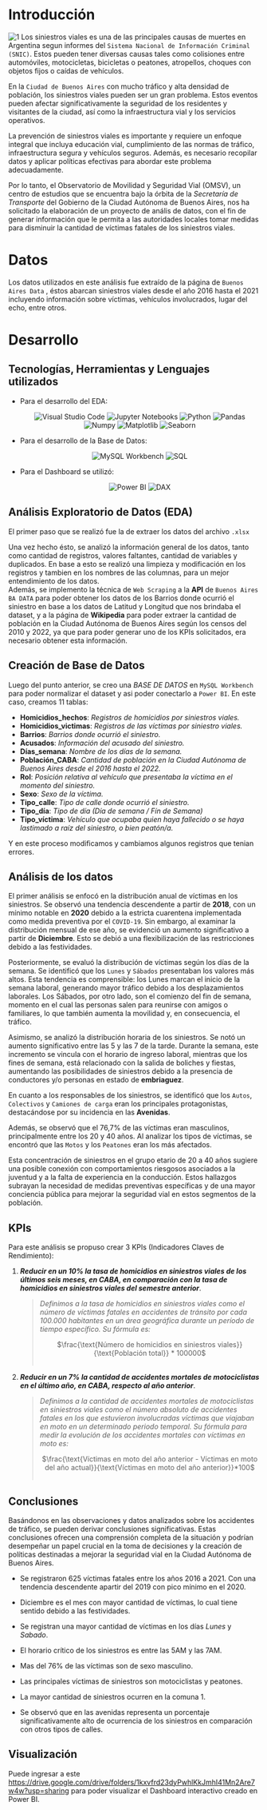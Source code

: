 # **Introducción** 

![1](https://github.com/Risango/Henry-PF/assets/128632484/e4275c85-5ca0-46db-a15f-86fd13f5ac62)
Los siniestros viales es una de las principales causas de muertes en Argentina segun informes del ``Sistema Nacional de Información Criminal (SNIC)``. Estos pueden tener diversas causas tales como colisiones entre automóviles, motocicletas, bicicletas o peatones, atropellos, choques con objetos fijos o caídas de vehículos.

En la ``Ciudad de Buenos Aires`` con mucho tráfico y alta densidad de población, los siniestros viales pueden ser un gran problema. Estos eventos pueden afectar significativamente la seguridad de los residentes y visitantes de la ciudad, así como la infraestructura vial y los servicios operativos.

La prevención de siniestros viales es importante y requiere un enfoque integral que incluya educación vial, cumplimiento de las normas de tráfico, infraestructura segura y vehículos seguros. Además, es necesario recopilar datos y aplicar políticas efectivas para abordar este problema adecuadamente.

Por lo tanto, el Observatorio de Movilidad y Seguridad Vial (OMSV), un centro de estudios que se encuentra bajo la órbita de la *Secretaría de Transporte* del Gobierno de la Ciudad Autónoma de Buenos Aires, nos ha solicitado la elaboración de un proyecto de anális de datos, con el fin de generar información que le permita a las autoridades locales tomar medidas para disminuir la cantidad de víctimas fatales de los siniestros viales. 


# **Datos**
Los datos utilizados en este análisis fue extraído de la página de ``Buenos Aires Data`` , éstos abarcan siniestros viales desde el año 2016 hasta el 2021 incluyendo información sobre víctimas, vehículos involucrados, lugar del echo, entre otros.<p>




# **Desarrollo**

## **Tecnologías, Herramientas y Lenguajes utilizados**

- Para el desarrollo del EDA:<br><center>
![Visual Studio Code](https://img.shields.io/badge/-Visual%20Studio%20Code-333333?style=flat&logo=visual-studio-code&logoColor=007ACC)
![Jupyter Notebooks](https://img.shields.io/badge/-Jupyter_Notebook-333333?style=flat&logo=jupyter)
![Python](https://img.shields.io/badge/-Python-333333?style=flat&logo=python)
![Pandas](https://img.shields.io/badge/-Pandas-333333?style=flat&logo=pandas)
![Numpy](https://img.shields.io/badge/-Numpy-333333?style=flat&logo=numpy)
![Matplotlib](https://img.shields.io/badge/Matplotlib-333333?style=flat&logo=WordCloud)
![Seaborn](https://img.shields.io/badge/Seaborn-333333?style=flat&logo=Seaborn) </center>

- Para el desarrollo de la Base de Datos:<br><center>
![MySQL Workbench](https://img.shields.io/badge/-MySQL%20Workbench-333333?style=flat&logo=mysql)
![SQL](https://img.shields.io/badge/-SQL-333333?style=flat&logo=sql) </center>

- Para el Dashboard se utilizó:<br><center>
![Power BI](https://img.shields.io/badge/PowerBI-333333?style=flat&logo=powerbi)
![DAX](https://img.shields.io/badge/-DAX-333333?style=flat&logo=powerbi)
 </center>

## **Análisis Exploratorio de Datos (EDA)**

El primer paso que se realizó fue la de extraer los datos del archivo ``.xlsx``


Una vez hecho ésto, se analizó la información general de los datos, tanto como cantidad de registros, valores faltantes, cantidad de variables y duplicados. En base a esto se realizó una limpieza y modificación en los registros y tambien en los nombres de las columnas, para un mejor entendimiento de los datos.<br>
Además, se implemento la técnica de ``Web Scraping`` a la **API** de ``Buenos Aires BA DATA`` para poder obtener los datos de los Barrios donde ocurrió el siniestro en base a los datos de Latitud y Longitud que nos brindaba el dataset, y a la página de **Wikipedia** para poder extraer la cantidad de población en la Ciudad Autónoma de Buenos Aires según los censos del 2010 y 2022, ya que para poder generar uno de los KPIs solicitados, era necesario obtener esta información.


## **Creación de Base de Datos**
Luego del punto anterior, se creo una *BASE DE DATOS* en ``MySQL Workbench`` para poder normalizar el dataset y asi poder conectarlo a ``Power BI``. En este caso, creamos 11 tablas:
- **Homicidios_hechos**: *Registros de homicidios por siniestros viales.*
- **Homicidios_victimas**: *Registros de las víctimas por siniestro viales.*
- **Barrios**: *Barrios donde ocurrió el siniestro.*
- **Acusados**: *Información del acusado del siniestro.*
- **Días_semana**: *Nombre de los días de la semana.*
- **Población_CABA**: *Cantidad de población en la Ciudad Autónoma de Buenos Aires desde el 2016 hasta el 2022.*
- **Rol**: *Posición relativa al vehículo que presentaba la víctima en el momento del siniestro.*
- **Sexo**: *Sexo de la víctima.*
- **Tipo_calle**: *Tipo de calle donde ocurrió el siniestro.*
- **Tipo_día**: *Tipo de día (Día de semana / Fín de Semana)*
- **Tipo_víctima**: *Vehículo que ocupaba quien haya fallecido o se haya lastimado a raíz del siniestro, o bien peatón/a.*

Y en este proceso modificamos y cambiamos algunos registros que tenian errores.



## **Análisis de los datos**

El primer análisis se enfocó en la distribución anual de víctimas en los siniestros. Se observó una tendencia descendente a partir de **2018**, con un mínimo notable en **2020** debido a la estricta cuarentena implementada como medida preventiva por el ``COVID-19``. Sin embargo, al examinar la distribución mensual de ese año, se evidenció un aumento significativo a partir de **Diciembre**. Esto se debió a una flexibilización de las restricciones debido a las festividades.

Posteriormente, se evaluó la distribución de víctimas según los días de la semana. Se identificó que los ``Lunes`` y ``Sábados`` presentaban los valores más altos. Esta tendencia es comprensible: los Lunes marcan el inicio de la semana laboral, generando mayor tráfico debido a los desplazamientos laborales. Los Sábados, por otro lado, son el comienzo del fin de semana, momento en el cual las personas salen para reunirse con amigos o familiares, lo que también aumenta la movilidad y, en consecuencia, el tráfico.

Asimismo, se analizó la distribución horaria de los siniestros. Se notó un aumento significativo entre las 5 y las 7 de la tarde. Durante la semana, este incremento se vincula con el horario de ingreso laboral, mientras que los fines de semana, está relacionado con la salida de boliches y fiestas, aumentando las posibilidades de siniestros debido a la presencia de conductores y/o personas en estado de **embriaguez**.

En cuanto a los responsables de los siniestros, se identificó que los ``Autos``, ``Colectivos`` y ``Camiones de carga`` eran los principales protagonistas, destacándose por su incidencia en las **Avenidas**.

Además, se observó que el 76,7% de las víctimas eran masculinos, principalmente entre los 20 y 40 años. Al analizar los tipos de víctimas, se encontró que las ``Motos`` y los ``Peatones`` eran los más afectados.

Esta concentración de siniestros en el grupo etario de 20 a 40 años sugiere una posible conexión con comportamientos riesgosos asociados a la juventud y a la falta de experiencia en la conducción. Estos hallazgos subrayan la necesidad de medidas preventivas específicas y de una mayor conciencia pública para mejorar la seguridad vial en estos segmentos de la población.


## **KPIs**

Para este análisis se propuso crear 3 KPIs (Indicadores Claves de Rendimiento):

1. ***Reducir en un 10% la tasa de homicidios en siniestros viales de los últimos seis meses, en CABA, en comparación con la tasa de homicidios en siniestros viales del semestre anterior***.

    > *Definimos a la tasa de homicidios en siniestros viales como el número de víctimas fatales en accidentes de tránsito por cada 100.000 habitantes en un área geográfica durante un período de tiempo específico. Su fórmula es:* <center>
$\frac{\text{Número de homicidios en siniestros viales}}{\text{Población total}} * 100000$<br><br>
</center >

2. ***Reducir en un 7% la cantidad de accidentes mortales de motociclistas en el último año, en CABA, respecto al año anterior***.

    > *Definimos a la cantidad de accidentes mortales de motociclistas en siniestros viales como el número absoluto de accidentes fatales en los que estuvieron involucradas víctimas que viajaban en moto en un determinado periodo temporal. Su fórmula para medir la evolución de los accidentes mortales con víctimas en moto es:*<center>
$\frac{\text{Víctimas en moto del año anterior - Víctimas en moto del año actual}}{\text{Víctimas en moto del año anterior}}*100$<br>
<br></center>


## **Conclusiones**

Basándonos en las observaciones y datos analizados sobre los accidentes de tráfico, se pueden derivar conclusiones significativas. Estas conclusiones ofrecen una comprensión completa de la situación y podrían desempeñar un papel crucial en la toma de decisiones y la creación de políticas destinadas a mejorar la seguridad vial en la Ciudad Autónoma de Buenos Aires.

- Se registraron 625 víctimas fatales entre los años 2016 a 2021. Con una tendencia descendente apartir del 2019 con pico mínimo en el 2020.

- Diciembre es el mes con mayor cantidad de víctimas, lo cual tiene sentido debido a las festividades.

- Se registran una mayor cantidad de víctimas en los días *Lunes* y *Sabado*.

- El horario crítico de los siniestros es entre las 5AM y las 7AM.

- Mas del 76% de las víctimas son de sexo masculino.

- Las principales víctimas de siniestros son motociclistas y peatones.

- La mayor cantidad de siniestros ocurren en la comuna 1.


- Se observó que en las avenidas representa un porcentaje significativamente alto de ocurrencia de los siniestros en comparación con otros tipos de calles.

## **Visualización**

Puede ingresar a este https://drive.google.com/drive/folders/1kxvfrd23dyPwhlKkJmhI41Mn2Are7w4w?usp=sharing para poder visualizar el Dashboard interactivo creado en Power BI.

